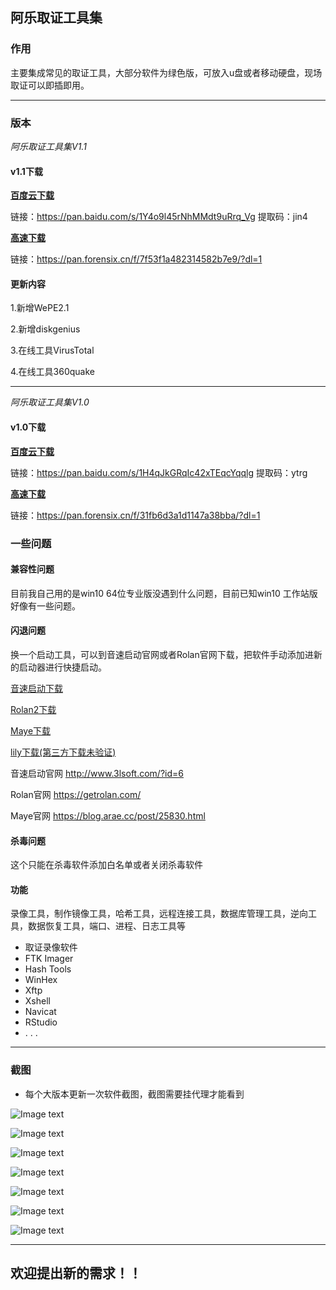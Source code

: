 ## 阿乐取证工具集
### 作用
主要集成常见的取证工具，大部分软件为绿色版，可放入u盘或者移动硬盘，现场取证可以即插即用。

---

### 版本

*阿乐取证工具集V1.1*

#### v1.1下载

[**百度云下载**](https://pan.baidu.com/s/1Y4o9l45rNhMMdt9uRrq_Vg)

链接：https://pan.baidu.com/s/1Y4o9l45rNhMMdt9uRrq_Vg
提取码：jin4

[**高速下载**](https://pan.forensix.cn/f/7f53f1a482314582b7e9/?dl=1)

链接：https://pan.forensix.cn/f/7f53f1a482314582b7e9/?dl=1

#### 更新内容
1.新增WePE2.1

2.新增diskgenius

3.在线工具VirusTotal

4.在线工具360quake

---

*阿乐取证工具集V1.0*

#### v1.0下载

[**百度云下载**](https://pan.baidu.com/s/1H4qJkGRqIc42xTEqcYqqlg)

链接：https://pan.baidu.com/s/1H4qJkGRqIc42xTEqcYqqlg
提取码：ytrg

[**高速下载**](https://pan.forensix.cn/f/31fb6d3a1d1147a38bba/?dl=1)

链接：https://pan.forensix.cn/f/31fb6d3a1d1147a38bba/?dl=1



### 一些问题
#### 兼容性问题 

目前我自己用的是win10 64位专业版没遇到什么问题，目前已知win10 工作站版好像有一些问题。

#### 闪退问题

换一个启动工具，可以到音速启动官网或者Rolan官网下载，把软件手动添加进新的启动器进行快捷启动。

[音速启动下载](http://www.3lsoft.com/zb_users/upload/2020/01/setup_vstart6.exe)

[Rolan2下载](https://kzzkz.gz.bcebos.com/setup.exe)

[Maye下载](https://share.weiyun.com/1tjpvaTo)

[lily下载(第三方下载未验证)](http://soft.zdfans9.xyz/Lily_38161.zip)

音速启动官网 http://www.3lsoft.com/?id=6

Rolan官网 https://getrolan.com/

Maye官网 https://blog.arae.cc/post/25830.html

#### 杀毒问题

这个只能在杀毒软件添加白名单或者关闭杀毒软件


#### 功能
录像工具，制作镜像工具，哈希工具，远程连接工具，数据库管理工具，逆向工具，数据恢复工具，端口、进程、日志工具等
* 取证录像软件
* FTK Imager
* Hash Tools
* WinHex
* Xftp
* Xshell
* Navicat
* RStudio
* . . .

---

### 截图

* 每个大版本更新一次软件截图，截图需要挂代理才能看到

![Image text](https://raw.githubusercontent.com/zmzmon/zmzm/main/%E5%B7%A5%E5%85%B7%E6%88%AA%E5%9B%BE/1.png)

![Image text](https://raw.githubusercontent.com/zmzmon/zmzm/main/%E5%B7%A5%E5%85%B7%E6%88%AA%E5%9B%BE/2.png)

![Image text](https://raw.githubusercontent.com/zmzmon/zmzm/main/%E5%B7%A5%E5%85%B7%E6%88%AA%E5%9B%BE/3.png)

![Image text](https://raw.githubusercontent.com/zmzmon/zmzm/main/%E5%B7%A5%E5%85%B7%E6%88%AA%E5%9B%BE/4.png)

![Image text](https://raw.githubusercontent.com/zmzmon/zmzm/main/%E5%B7%A5%E5%85%B7%E6%88%AA%E5%9B%BE/5.png)

![Image text](https://raw.githubusercontent.com/zmzmon/zmzm/main/%E5%B7%A5%E5%85%B7%E6%88%AA%E5%9B%BE/6.png)

![Image text](https://raw.githubusercontent.com/zmzmon/zmzm/main/%E5%B7%A5%E5%85%B7%E6%88%AA%E5%9B%BE/7.png)


---
## 欢迎提出新的需求！！
